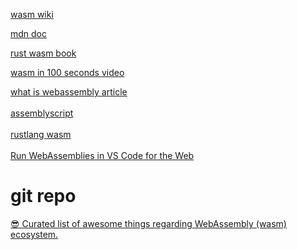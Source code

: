 [wasm wiki](https://en.wikipedia.org/wiki/WebAssembly)<br>  

[mdn doc](https://developer.mozilla.org/en-US/docs/WebAssembly)<br>  

[rust wasm book ](https://rustwasm.github.io/docs/book/)<br>  

[wasm in 100 seconds video](https://www.youtube.com/watch?v=cbB3QEwWMlA)<br>  

[what is webassembly article](https://thenewstack.io/webassembly/what-is-webassembly/)<br>  
[assemblyscript](https://www.assemblyscript.org/)<br>  
[rustlang wasm](https://www.rust-lang.org/what/wasm)<br>  
[Run WebAssemblies in VS Code for the Web](https://code.visualstudio.com/blogs/2023/06/05/vscode-wasm-wasi)<br>  
# git repo<br>  

[😎 Curated list of awesome things regarding WebAssembly (wasm) ecosystem.](https://github.com/mbasso/awesome-wasm)<br>  



